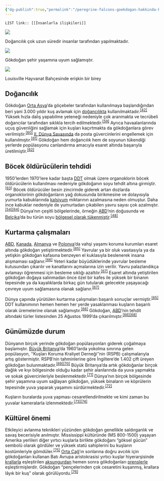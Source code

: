 ```yaml
---
{"dg-publish":true,"permalink":"/peregrine-falcons-goekdogan-hakkinda-hersey/peregrine-falcons-psikoloji-ve-oezellikleri/insanlarla-iliskileri/"}
---
```


`LIST link:: [[İnsanlarla ilişkileri]] `

[![](https://upload.wikimedia.org/wikipedia/commons/thumb/5/5a/Falc%C3%B3n_peregrino.jpg/220px-Falc%C3%B3n_peregrino.jpg)](https://tr.wikipedia.org/wiki/Dosya:Falc%C3%B3n_peregrino.jpg)

Doğancılık çok uzun süredir insanlar tarafından yapılmaktadır.

[![](https://upload.wikimedia.org/wikipedia/commons/thumb/8/8a/Falco_peregrinus.v%C3%A1ndors%C3%B3lyom.jpg/220px-Falco_peregrinus.v%C3%A1ndors%C3%B3lyom.jpg)](https://tr.wikipedia.org/wiki/Dosya:Falco_peregrinus.v%C3%A1ndors%C3%B3lyom.jpg)

Gökdoğan şehir yaşamına uyum sağlamıştır.

[![](https://upload.wikimedia.org/wikipedia/commons/thumb/d/dc/Peregrine_Falcon_12.jpg/220px-Peregrine_Falcon_12.jpg)](https://tr.wikipedia.org/wiki/Dosya:Peregrine_Falcon_12.jpg)

Louisville Hayvanat Bahçesinde erişkin bir birey

## Doğancılık

Gökdoğan [Orta Asya](https://tr.wikipedia.org/wiki/Orta_Asya "Orta Asya")’da göçebeler tarafından kullanılmaya başlandığından beri yani 3.000 yıldır kuş avlamak için [doğancılıkta](https://tr.wikipedia.org/wiki/Atmacac%C4%B1l%C4%B1k "Atmacacılık") kullanılmaktadır.<sup id="cite_ref-Blood01_42-4"><a href="https://tr.wikipedia.org/wiki/Baya%C4%9F%C4%B1_do%C4%9Fan#cite_note-Blood01-42"><span>[</span>42<span>]</span></a></sup> Yüksek hızla dalış yapabilme yeteneği nedeniyle çok aranmakta ve tecrübeli doğancılar tarafından sıklıkla tercih edilmektedir.<sup id="cite_ref-Scholz_59-0"><a href="https://tr.wikipedia.org/wiki/Baya%C4%9F%C4%B1_do%C4%9Fan#cite_note-Scholz-59"><span>[</span>59<span>]</span></a></sup> Ayrıca havaalanlarında uçuş güvenliğini sağlamak için kuşları kaçırtmakta da gökdoğanlara görev verilmiştir.<sup id="cite_ref-60"><a href="https://tr.wikipedia.org/wiki/Baya%C4%9F%C4%B1_do%C4%9Fan#cite_note-60"><span>[</span>60<span>]</span></a></sup> [II. Dünya Savaşında](https://tr.wikipedia.org/wiki/II._D%C3%BCnya_Sava%C5%9F%C4%B1 "II. Dünya Savaşı") da posta güvercinlerini engellemek için kullanılmıştır.<sup id="cite_ref-Enderson_61-0"><a href="https://tr.wikipedia.org/wiki/Baya%C4%9F%C4%B1_do%C4%9Fan#cite_note-Enderson-61"><span>[</span>61<span>]</span></a></sup> Gökdoğan hem doğancılık hem de soyunun tükendiği yerlerde popülasyonu canlandırma amacıyla esaret altında başarıyla üretilmiştir.<sup id="cite_ref-62"><a href="https://tr.wikipedia.org/wiki/Baya%C4%9F%C4%B1_do%C4%9Fan#cite_note-62"><span>[</span>62<span>]</span></a></sup>

## Böcek öldürücülerin tehdidi

1950’lerden 1970'lere kadar başta [DDT](https://tr.wikipedia.org/wiki/DDT "DDT") olmak üzere organoklorin böcek öldürücülerin kullanılması nedeniyle gökdoğanın soyu tehdit altına girmiştir.<sup id="cite_ref-63"><a href="https://tr.wikipedia.org/wiki/Baya%C4%9F%C4%B1_do%C4%9Fan#cite_note-63"><span>[</span>63<span>]</span></a></sup> Böcek öldürücüler besin zincirinde giderek artan dozlarda organoklorinin gökdoğanların yağ dokusunda birikmesine ve dolayısıyla yumurta kabuklarında [kalsiyum](https://tr.wikipedia.org/wiki/Kalsiyum "Kalsiyum") miktarının azalmasına neden olmuştur. Daha ince kabuklar nedeniyle de yumurtadan çıkabilen yavru sayısı çok azalmıştır.<sup id="cite_ref-Ehrlich92_54-2"><a href="https://tr.wikipedia.org/wiki/Baya%C4%9F%C4%B1_do%C4%9Fan#cite_note-Ehrlich92-54"><span>[</span>54<span>]</span></a></sup><sup id="cite_ref-64"><a href="https://tr.wikipedia.org/wiki/Baya%C4%9F%C4%B1_do%C4%9Fan#cite_note-64"><span>[</span>64<span>]</span></a></sup> Dünya’nın çeşitli bölgelerinde, örneğin [ABD](https://tr.wikipedia.org/wiki/Amerika_Birle%C5%9Fik_Devletleri "Amerika Birleşik Devletleri")’nin doğusunda ve [Belçika](https://tr.wikipedia.org/wiki/Bel%C3%A7ika "Belçika")’da bu türün soyu [bölgesel olarak tükenmiştir](https://tr.wikipedia.org/wiki/B%C3%B6lgesel_soy_t%C3%BCkenmesi "Bölgesel soy tükenmesi").<sup id="cite_ref-Snow_(1994)_48-1"><a href="https://tr.wikipedia.org/wiki/Baya%C4%9F%C4%B1_do%C4%9Fan#cite_note-Snow_(1994)-48"><span>[</span>48<span>]</span></a></sup>

## Kurtarma çalışmaları

[ABD](https://tr.wikipedia.org/wiki/Amerika_Birle%C5%9Fik_Devletleri "Amerika Birleşik Devletleri"), [Kanada](https://tr.wikipedia.org/wiki/Kanada "Kanada"), [Almanya](https://tr.wikipedia.org/wiki/Almanya "Almanya") ve [Polonya](https://tr.wikipedia.org/wiki/Polonya "Polonya")’da vahşi yaşamı koruma kurumları esaret altında gökdoğan yetiştirmektedir.<sup id="cite_ref-RDigest_65-0"><a href="https://tr.wikipedia.org/wiki/Baya%C4%9F%C4%B1_do%C4%9Fan#cite_note-RDigest-65"><span>[</span>65<span>]</span></a></sup> Yavrular ya bir oluk vasıtasıyla ya da yetişkin gökdoğan kafasına benzeyen el kuklasıyla beslenerek insana alışmaması sağlanır.<sup id="cite_ref-DOI95_66-0"><a href="https://tr.wikipedia.org/wiki/Baya%C4%9F%C4%B1_do%C4%9Fan#cite_note-DOI95-66"><span>[</span>66<span>]</span></a></sup> Yeteri kadar büyüdüklerinde yavrular besleme kutusundan çıkarılır ve kanatlarını açmalarına izin verilir. Yavru palazlandıkça avlamayı öğrenmesi için besleme sıklığı azaltılır.<sup id="cite_ref-Aitken_67-0"><a href="https://tr.wikipedia.org/wiki/Baya%C4%9F%C4%B1_do%C4%9Fan#cite_note-Aitken-67"><span>[</span>67<span>]</span></a></sup> Esaret altında yetiştirilen gökdoğan doğaya salınmadan önce özel bir kafes ile yüksek bir binanın tepesinde ya da kayalıklarda birkaç gün tutularak gelecekte yaşayacağı çevreye uyum sağlamasına olanak sağlanır.<sup id="cite_ref-Aitken_67-1"><a href="https://tr.wikipedia.org/wiki/Baya%C4%9F%C4%B1_do%C4%9Fan#cite_note-Aitken-67"><span>[</span>67<span>]</span></a></sup>

Dünya çapında yürütülen kurtarma çalışmaları başarılı sonuçlar vermiştir.<sup id="cite_ref-RDigest_65-1"><a href="https://tr.wikipedia.org/wiki/Baya%C4%9F%C4%B1_do%C4%9Fan#cite_note-RDigest-65"><span>[</span>65<span>]</span></a></sup> DDT kullanımının hemen hemen her yerde yasaklanması kuşların başarılı olarak üremelerine olanak sağlamıştır.<sup id="cite_ref-DOI95_66-1"><a href="https://tr.wikipedia.org/wiki/Baya%C4%9F%C4%B1_do%C4%9Fan#cite_note-DOI95-66"><span>[</span>66<span>]</span></a></sup> Gökdoğan, [ABD](https://tr.wikipedia.org/wiki/Amerika_Birle%C5%9Fik_Devletleri "Amerika Birleşik Devletleri")’nin tehdit altındaki türler listesinden 25 Ağustos 1999’da çıkarılmıştır.<sup id="cite_ref-DOI95_66-2"><a href="https://tr.wikipedia.org/wiki/Baya%C4%9F%C4%B1_do%C4%9Fan#cite_note-DOI95-66"><span>[</span>66<span>]</span></a></sup><sup id="cite_ref-68"><a href="https://tr.wikipedia.org/wiki/Baya%C4%9F%C4%B1_do%C4%9Fan#cite_note-68"><span>[</span>68<span>]</span></a></sup>

## Günümüzde durum

Dünyanın birçok yerinde gökdoğan popülasyonları giderek çoğalmaya başlamıştır. [Büyük Britanya](https://tr.wikipedia.org/wiki/B%C3%BCy%C3%BCk_Britanya "Büyük Britanya")’da 1960’larda yokolma sınırına gelen popülasyon, ‘’Kuşları Koruma Kraliyet Derneği’’nin (RSPB) çalışmalarıyla artış göstermiştir. RSPB’nin tahminlerine göre İngiltere’de 1.402 çift üreyen gökdoğan bulunmaktadır.<sup id="cite_ref-69"><a href="https://tr.wikipedia.org/wiki/Baya%C4%9F%C4%B1_do%C4%9Fan#cite_note-69"><span>[</span>69<span>]</span></a></sup><sup id="cite_ref-70"><a href="https://tr.wikipedia.org/wiki/Baya%C4%9F%C4%B1_do%C4%9Fan#cite_note-70"><span>[</span>70<span>]</span></a></sup> Büyük Britanya’da artık gökdoğanlar birçok dağlık ve kıyı bölgesinde olduğu kadar şehir alanlarında da yuva yapmakta ve sokak güvercinleriyle beslenmektedir.<sup id="cite_ref-71"><a href="https://tr.wikipedia.org/wiki/Baya%C4%9F%C4%B1_do%C4%9Fan#cite_note-71"><span>[</span>71<span>]</span></a></sup> Dünya’nın birçok bölgesinde şehir yaşamına uyum sağlayan gökdoğan, yüksek binaların ve köprülerin tepesinde yuva yaparak yaşamını sürdürmektedir.<sup id="cite_ref-72"><a href="https://tr.wikipedia.org/wiki/Baya%C4%9F%C4%B1_do%C4%9Fan#cite_note-72"><span>[</span>72<span>]</span></a></sup> 

Kuşların buralarda yuva yapması cesaretlendirilmekte ve kimi zaman bu yuvalar kameralarla izlenmektedir.<sup id="cite_ref-73"><a href="https://tr.wikipedia.org/wiki/Baya%C4%9F%C4%B1_do%C4%9Fan#cite_note-73"><span>[</span>73<span>]</span></a></sup><sup id="cite_ref-74"><a href="https://tr.wikipedia.org/wiki/Baya%C4%9F%C4%B1_do%C4%9Fan#cite_note-74"><span>[</span>74<span>]</span></a></sup>
## Kültürel önemi

Etkileyici avlanma teknikleri yüzünden gökdoğan genellikle saldırganlık ve savaş becerisiyle anılmıştır. Mississippi kültüründe (MS 800-1500) yaşayan Amerika yerlileri diğer yırtıcı kuşlarla birlikte gökdoğanı “göksel gücün” sembolü olarak gördüler ve yüksek statü sahiplerini bu kuşların kostümleriyle gömdüler.<sup id="cite_ref-75"><a href="https://tr.wikipedia.org/wiki/Baya%C4%9F%C4%B1_do%C4%9Fan#cite_note-75"><span>[</span>75<span>]</span></a></sup> [Orta Çağ](https://tr.wikipedia.org/wiki/Orta_%C3%87a%C4%9F "Orta Çağ")’ın sonlarına doğru avcılık için gökdoğanları kullanan Batı Avrupa aristokrasisi yırtıcı kuşlar hiyerarşisinde [krallarla](https://tr.wikipedia.org/wiki/Kral "Kral") eşleştirilen [aksungurdan](https://tr.wikipedia.org/wiki/Aksungur "Aksungur") hemen sonra gökdoğanları [prenslerle](https://tr.wikipedia.org/wiki/Prens "Prens") eşleştirmişlerdir. Gökdoğan “pençelerinden çok cesaretini kuşanmış, krallara lâyık bir kuş” olarak görülüyordu.<sup id="cite_ref-76"><a href="https://tr.wikipedia.org/wiki/Baya%C4%9F%C4%B1_do%C4%9Fan#cite_note-76"><span>[</span>76<span>]</span></a></sup>